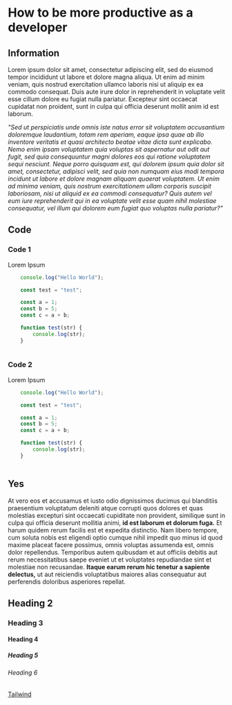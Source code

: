 # How to be more productive as a developer

## Information
Lorem ipsum dolor sit amet, consectetur adipiscing elit, sed do eiusmod tempor incididunt ut labore et dolore magna aliqua. Ut enim ad minim
veniam, quis nostrud exercitation ullamco laboris nisi ut aliquip ex ea commodo consequat. Duis aute irure dolor in reprehenderit in 
voluptate velit esse cillum dolore eu fugiat nulla pariatur. Excepteur sint occaecat cupidatat non proident, sunt in culpa qui officia 
deserunt mollit anim id est laborum.


*"Sed ut perspiciatis unde omnis iste natus error sit voluptatem accusantium doloremque laudantium, totam rem aperiam, eaque ipsa quae ab
illo inventore veritatis et quasi architecto beatae vitae dicta sunt explicabo. Nemo enim ipsam voluptatem quia voluptas sit aspernatur aut
odit aut fugit, sed quia consequuntur magni dolores eos qui ratione voluptatem sequi nesciunt. Neque porro quisquam est, qui dolorem ipsum
quia dolor sit amet, consectetur, adipisci velit, sed quia non numquam eius modi tempora incidunt ut labore et dolore magnam aliquam 
quaerat voluptatem. Ut enim ad minima veniam, quis nostrum exercitationem ullam corporis suscipit laboriosam, nisi ut aliquid ex ea 
commodi consequatur? Quis autem vel eum iure reprehenderit qui in ea voluptate velit esse quam nihil molestiae consequatur, vel illum qui
dolorem eum fugiat quo voluptas nulla pariatur?"*

## Code

### Code 1

Lorem Ipsum

```javascript
    console.log("Hello World");

    const test = "test";

    const a = 1;
    const b = 5;
    const c = a + b;

    function test(str) {
        console.log(str);
    }
    
```

### Code 2

Lorem Ipsum

```javascript
    console.log("Hello World");

    const test = "test";

    const a = 1;
    const b = 5;
    const c = a + b;

    function test(str) {
        console.log(str);
    }
    
```

## Yes

At vero eos et accusamus et iusto odio dignissimos ducimus qui blanditiis praesentium voluptatum deleniti atque corrupti quos dolores et
quas molestias excepturi sint occaecati cupiditate non provident, similique sunt in culpa qui officia deserunt mollitia animi, 
**id est laborum et dolorum fuga.** Et harum quidem rerum facilis est et expedita distinctio. Nam libero tempore, cum soluta nobis est 
eligendi optio cumque nihil impedit quo minus id quod maxime placeat facere possimus, omnis voluptas assumenda est, omnis dolor repellendus.
Temporibus autem quibusdam et aut officiis debitis aut rerum necessitatibus saepe eveniet ut et voluptates repudiandae sint et molestiae
non recusandae. **Itaque earum rerum hic tenetur a sapiente delectus,** ut aut reiciendis voluptatibus maiores alias consequatur aut 
perferendis doloribus asperiores repellat.

## Heading 2
### Heading 3
#### Heading 4
##### Heading 5
###### Heading 6

[Tailwind](https://tailwindcss.com/)
